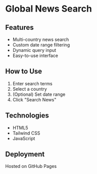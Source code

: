 # Global News Search

## Features
- Multi-country news search
- Custom date range filtering
- Dynamic query input
- Easy-to-use interface

## How to Use
1. Enter search terms
2. Select a country
3. (Optional) Set date range
4. Click "Search News"

## Technologies
- HTML5
- Tailwind CSS
- JavaScript

## Deployment
Hosted on GitHub Pages
